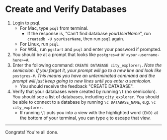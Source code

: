 # Create and Verify Databases

1. Login to psql.
   - For Mac, type `psql` from terminal.
     - If the response is, "Can't find database *yourUserName*", run `createdb -U yourUserName`, then run `psql` again.
   - For Linux, run `psql`.
   - For WSL, run `pgstart` and `psql` and enter your password if prompted.
1. You should be at a prompt that looks like `postgres=#` or `<your-username-here>=#`.
1. Enter the following command: `CREATE DATABASE city_explorer;`. *Note the semicolon. If you forget it, your prompt will go to a new line and look like* `postgres-#`. *This means you have an unterminated command and the prompt will just keep going to new lines until you enter a semicolon*.
   - You should receive the feedback "CREATE DATABASE".
1. Verify that your databases were created by running `\l` (no semicolon). You should see a list of databases, including `city_explorer`. You should be able to connect to a database by running `\c DATABASE_NAME`, e.g. `\c city_explorer`.
   - If running `\l` puts you into a view with the highlighted word `(END)` at the bottom of your terminal, you can type `q` to escape that view.

---

Congrats! You're all done.
